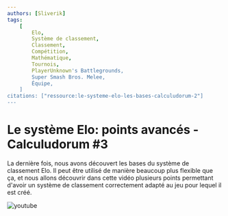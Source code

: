 ```yaml
---
authors: [Sliverik]
tags:
    [
        Elo,
        Système de classement,
        Classement,
        Compétition,
        Mathématique,
        Tournois,
        PlayerUnknown's Battlegrounds,
        Super Smash Bros. Melee,
        Équipe,
    ]
citations: ["ressource:le-systeme-elo-les-bases-calculudorum-2"]
---
```


# Le système Elo: points avancés - Calculudorum #3

La dernière fois, nous avons découvert les bases du système de classement Elo. Il peut être utilisé de manière beaucoup plus flexible que ça, et nous allons découvrir dans cette vidéo plusieurs points permettant d'avoir un système de classement correctement adapté au jeu pour lequel il est créé.

![youtube](https://www.youtube.com/watch?v=KRNuijMy6rw)
